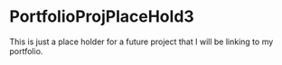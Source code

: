 # PortfolioProjPlaceHold3

This is just a place holder for a future project that I will be linking to my portfolio.
